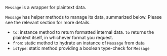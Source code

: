 `Message` is a wrapper for plaintext data.

`Message` has helper methods to manage its data, summarized below. Please see the relevant section for more details.

- `to`: instance method to return formatted internal data. `to` returns the plaintext itself, in whichever format you request.
- `from`: static method to hydrate an instance of `Message` from data
- `isType`: static method providing a boolean type-check for `Message`
